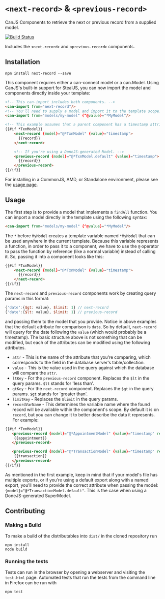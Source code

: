 # `<next-record>` & `<previous-record>`
CanJS Components to retrieve the next or previous record from a supplied model.

[![Build Status](https://travis-ci.org/icanjs/next-record.png?branch=master)](https://travis-ci.org/icanjs/next-record)

Includes the `<next-record>` and `<previous-record>` components.

## Installation

```
npm install next-record --save
```

This component requires either a can-connect model or a can.Model.  Using CanJS's built-in support for StealJS, you can now import the model and components directly inside your template:

```html
<!-- This can-import includes both components. -->
<can-import from="next-record"/>
<!-- You'll need to supply a model and import it to the template scope. -->
<can-import from="models/my-model" {^@value}="*MyModel"/>

<!-- This example assumes that a parent component has a timestamp attribute. -->
{{#if *TxnModel}}
	<next-record {model}="@*TxnModel" {value}="timestamp">
	  {{record}}
	</next-record>

	<!-- If you're using a DoneJS-generated Model. -->
	<previous-record {model}="@*TxnModel.default" {value}="timestamp">
	  {{record}}
	</previous-record>
{{/if}}
```

For installing in a CommonJS, AMD, or Standalone environment, please see the [usage page](./usage.md).

## Usage

The first step is to provide a model that implements a `findAll` function.  You can import a model directly in the template using the following syntax:

```html
<can-import from="models/my-model" {^@value}="*MyModel"/>
```

The `*` before `MyModel` creates a template variable named `*MyModel` that can be used anywhere in the current template.  Because this variable represents a function, in order to pass it to a component, we have to use the `@` operator to pass the function by reference (like a normal variable) instead of calling it. So, passing it into a component looks like this:

```html
{{#if *TxnModel}}
	<next-record {model}="@*TxnModel" {value}="timestamp">
	  {{record}}
	</next-record>
{{/if}}
```

The `next-record` and `previous-record` components work by creating query params in this format:

```js
{'date':{$gt: value}, $limit: 1} // next-record
{'date':{$lt: value}, $limit: 1} // previous-record
```

and passing them to the model that you provide.  Notice in above examples that the default attribute for comparison is `date`.  So by default, `next-record` will query for the date following the `value` (which would probably be a timestamp).  The basic structure above is not something that can be modified, but each of the attributes can be modified using the following attributes.

 * `attr` - This is the name of the attribute that you're comparing, which corresponds to the field in the database server's table/collection.
 * `value` - This is the value used in the query against which the database will compare the `attr`.
 * `ltKey` - For the `previous-record` component. Replaces the `$lt` in the query params.  `$lt` stands for 'less than'.
 * `gtKey` - For the `next-record` component. Replaces the `$gt` in the query params. `$gt` stands for 'greater than'.
 * `limitKey` - Replaces the `$limit` in the query params.
 * `recordVarName` - This determines the variable name where the found record will be available within the component's scope.  By default it is on `record`, but you can change it to better describe the data it represents. For example:

 ```html
 {{#if *TxnModel}}
	<previous-record {model}="@*AppointmentModel" {value}="timestamp" record-var-name="appointment">
	 {{appointment}}
	</previous-record>

	<previous-record {model}="@*TransactionModel" {value}="timestamp" record-var-name="transaction">
	 {{transaction}}
	</previous-record>
{{/if}}
 ```

As mentioned in the first example, keep in mind that if your model's file has multiple exports, or if you're using a default export along with a named export, you'll need to provide the correct attribute when passing the model: `{model}="@*TransactionModel.default"`.  This is the case when using a DoneJS-generated SuperModel.

## Contributing

### Making a Build

To make a build of the distributables into `dist/` in the cloned repository run

```
npm install
node build
```

### Running the tests

Tests can run in the browser by opening a webserver and visiting the `test.html` page.
Automated tests that run the tests from the command line in Firefox can be run with

```
npm test
```
